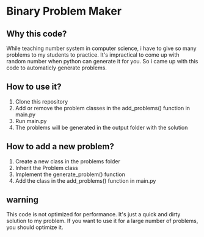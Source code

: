 # Binary Problem Maker

## Why this code?
While teaching number system in computer science, i have to give so many problems to my students to practice. It's impractical to come up with random number when python can generate it for you. So i came up with this code to automaticly generate problems.

## How to use it?
1. Clone this repository
2. Add or remove the problem classes in the add_problems() function in main.py
3. Run main.py
4. The problems will be generated in the output folder with the solution

## How to add a new problem?
1. Create a new class in the problems folder
2. Inherit the Problem class
3. Implement the generate_problem() function
4. Add the class in the add_problems() function in main.py

## warning
This code is not optimized for performance. It's just a quick and dirty solution to my problem. If you want to use it for a large number of problems, you should optimize it.